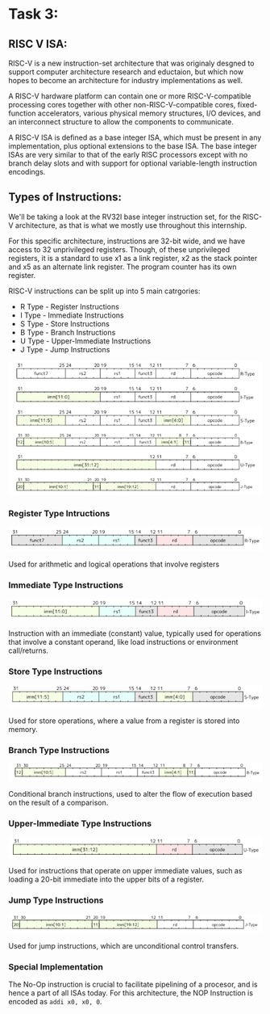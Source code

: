 # Task 3:

## RISC V ISA:

RISC-V is a new instruction-set architecture that was originaly desgned to support computer architecture research and eductaion, but which now hopes to become an architecture for industry implementations as well.

A RISC-V hardware platform can contain one or more RISC-V-compatible processing cores together with other non-RISC-V-compatible cores, fixed-function accelerators, various physical memory structures, I/O devices, and an interconnect structure to allow the components to communicate.

A RISC-V ISA is defined as a base integer ISA, which must be present in any implementation, plus optional extensions to the base ISA. The base integer ISAs are very similar to that of the early RISC processors except with no branch delay slots and with support for optional variable-length instruction encodings.

## Types of Instructions:

We'll be taking a look at the RV32I base integer instruction set, for the RISC-V architecture, as that is what we mostly use throughout this internship.

For this specific architecture, instructions are 32-bit wide, and we have access to 32 unprivileged registers. Though, of these unprivileged registers, it is a standard to use x1 as a link register, x2 as the stack pointer and x5 as an alternate link register. The program counter has its own register.

RISC-V instructions can be split up into 5 main catrgories:
- R Type - Register Instructions
- I Type - Immediate Instructions
- S Type - Store Instructions
- B Type - Branch Instructions
- U Type - Upper-Immediate Instructions
- J Type - Jump Instructions

![](image.png)

### Register Type Intructions

![alt text](image-1.png)

Used for arithmetic and logical operations that involve registers

### Immediate Type Instructions

![alt text](image-2.png)

Instruction with an immediate (constant) value, typically used for operations that involve a constant operand, like load instructions or environment call/returns.

### Store Type Instructions

![alt text](image-3.png)

Used for store operations, where a value from a register is stored into memory.

### Branch Type Instructions

![alt text](image-4.png)

Conditional branch instructions, used to alter the flow of execution based on the result of a comparison.

### Upper-Immediate Type Instructions

![alt text](image-5.png)

Used for instructions that operate on upper immediate values, such as loading a 20-bit immediate into the upper bits of a register.

### Jump Type Instructions

![alt text](image-6.png)

Used for jump instructions, which are unconditional control transfers.

### Special Implementation

The No-Op instruction is crucial to facilitate pipelining of a procesor, and is hence a part of all ISAs today. For this architecture, the NOP Instruction is encoded as `addi x0, x0, 0`.
